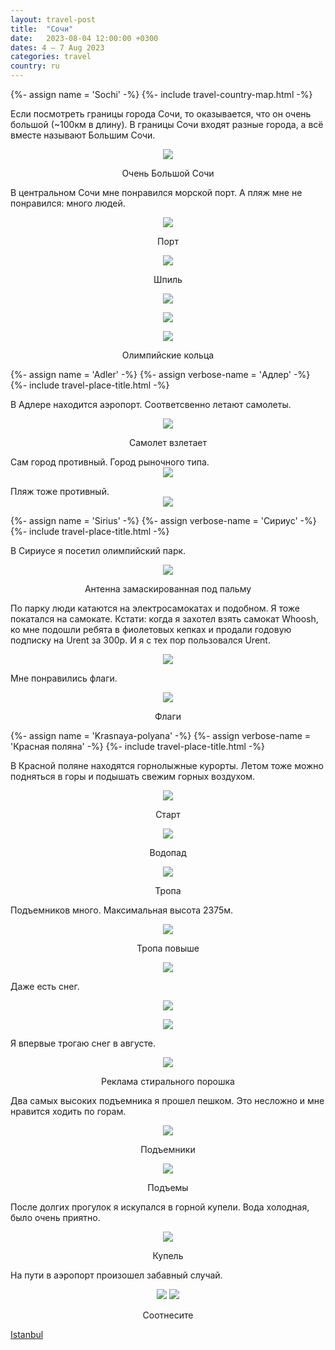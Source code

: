 ```yaml
---
layout: travel-post
title:  "Сочи"
date:   2023-08-04 12:00:00 +0300
dates: 4 – 7 Aug 2023
categories: travel
country: ru
---
```

{%- assign name = 'Sochi' -%}
{%- include travel-country-map.html -%}


Если посмотреть границы города Сочи, то оказывается, что он очень большой (~100км в длину). В границы Сочи входят разные города, а всё вместе называют Большим Сочи.
<center>
<img src="{{site.baseurl}}/assets/img/sochi/0.png" />
<p class="image-label">Очень Большой Сочи</p>
</center>

В центральном Сочи мне понравился морской порт. А пляж мне не понравился: много людей.
<center>
<img src="{{site.baseurl}}/assets/img/sochi/1.jpg" />
<p class="image-label">Порт</p>
</center>
<center>
<img src="{{site.baseurl}}/assets/img/sochi/1-1.jpg" />
<p class="image-label">Шпиль</p>
</center>
<center>
<img src="{{site.baseurl}}/assets/img/sochi/1-2.jpg" />
<p class="image-label"></p>
</center>
<center>
<img src="{{site.baseurl}}/assets/img/sochi/3.jpg" />
<p class="image-label"></p>
</center>
<center>
<img src="{{site.baseurl}}/assets/img/sochi/2.jpg" />
<p class="image-label">Олимпийские кольца</p>
</center>


{%- assign name = 'Adler' -%}
{%- assign verbose-name = 'Адлер' -%}
{%- include travel-place-title.html -%}

В Адлере находится аэропорт. Соответсвенно летают самолеты.
<center>
<img src="{{site.baseurl}}/assets/img/sochi/4.jpg" />
<p class="image-label">Самолет взлетает</p>
</center>
Сам город противный. Город рыночного типа.
<center>
<img src="{{site.baseurl}}/assets/img/sochi/5.jpg" />
<p class="image-label"></p>
</center>
Пляж тоже противный.
<center>
<img src="{{site.baseurl}}/assets/img/sochi/6.jpg" />
<p class="image-label"></p>
</center>

{%- assign name = 'Sirius' -%}
{%- assign verbose-name = 'Сириус' -%}
{%- include travel-place-title.html -%}

В Сириусе я посетил олимпийский парк.

<center>
<img src="{{site.baseurl}}/assets/img/sochi/7.jpg" />
<p class="image-label">Антенна замаскированная под пальму</p>
</center>

По парку люди катаются на электросамокатах и подобном. Я тоже покатался на самокате. Кстати: когда я захотел взять самокат Whoosh, ко мне подошли ребята в фиолетовых кепках и продали годовую подписку на Urent за 300р. И я с тех пор пользовался Urent. 
<center>
<img src="{{site.baseurl}}/assets/img/sochi/7-1.jpg" />
<p class="image-label"></p>
</center>

Мне понравились флаги.
<center>
<img src="{{site.baseurl}}/assets/img/sochi/8.jpg" />
<p class="image-label">Флаги</p>
</center>

{%- assign name = 'Krasnaya-polyana' -%}
{%- assign verbose-name = 'Красная поляна' -%}
{%- include travel-place-title.html -%}

В Красной поляне находятся горнолыжные курорты. Летом тоже можно подняться в горы и подышать свежим горных воздухом.
<center>
<img src="{{site.baseurl}}/assets/img/sochi/9.jpg" />
<p class="image-label">Старт</p>
</center>

<center>
<img src="{{site.baseurl}}/assets/img/sochi/10.jpg" />
<p class="image-label">Водопад</p>
</center>

<center>
<img src="{{site.baseurl}}/assets/img/sochi/11.jpg" />
<p class="image-label">Тропа</p>
</center>

Подъемников много. Максимальная высота 2375м.
<center>
<img src="{{site.baseurl}}/assets/img/sochi/12.jpg" />
<p class="image-label">Тропа повыше</p>
</center>

<center>
<img src="{{site.baseurl}}/assets/img/sochi/13.jpg" />
<p class="image-label"></p>
</center>

Даже есть снег. 
<center>
<img src="{{site.baseurl}}/assets/img/sochi/14.jpg" />
<p class="image-label"></p>
</center>

<center>
<img src="{{site.baseurl}}/assets/img/sochi/15.jpg" />
<p class="image-label"></p>
</center>

Я впервые трогаю снег в августе.
<center>
<img src="{{site.baseurl}}/assets/img/sochi/16.jpg" />
<p class="image-label">Реклама стирального порошка</p>
</center>

Два самых высоких подъемника я прошел пешком. Это несложно и мне нравится ходить по горам.
<center>
<img src="{{site.baseurl}}/assets/img/sochi/17.jpg" />
<p class="image-label">Подъемники</p>
</center>

<center>
<img src="{{site.baseurl}}/assets/img/sochi/18.jpg" />
<p class="image-label">Подъемы</p>
</center>

После долгих прогулок я искупался в горной купели. Вода холодная, было очень приятно.
<center>
<img src="{{site.baseurl}}/assets/img/sochi/19.jpg" />
<p class="image-label">Купель</p>
</center>

На пути в аэропорт произошел забавный случай.
<center>
    <div class="side-by-side">
        <img src="{{site.baseurl}}/assets/img/sochi/21.jpg" />
        <img src="{{site.baseurl}}/assets/img/sochi/20.jpg" />
    </div>
    <p class="image-label">Соотнесите</p>
</center>

<a class="prev" href="/travel/2023/istanbul">
Istanbul
</a>
